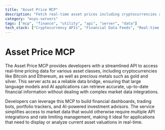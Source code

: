 ```yaml
---
title: "Asset Price MCP"
description: "Fetch real-time asset prices including cryptocurrencies and precious metals for AI applications"
category: "mcps-servers"
tags: ["mcp", "finance", "utility", "api", "server", "data"]
tech_stack: ["Cryptocurrency APIs", "Financial Data Feeds", "Real-time Market Data", "Precious Metals Pricing", "Asset Valuation"]
---
```


# Asset Price MCP

The Asset Price MCP provides developers with a streamlined API to access real-time pricing data for various asset classes, including cryptocurrencies like Bitcoin and Ethereum, as well as precious metals such as gold and silver. This server acts as a reliable data bridge, ensuring that large language models and AI applications can retrieve accurate, up-to-date financial information without dealing with complex market data integrations.

Developers can leverage this MCP to build financial dashboards, trading bots, portfolio trackers, and AI-powered investment advisors. The service simplifies access to market data that would otherwise require multiple API integrations and rate limiting management, making it ideal for applications that need to display or analyze current asset valuations in real-time.

